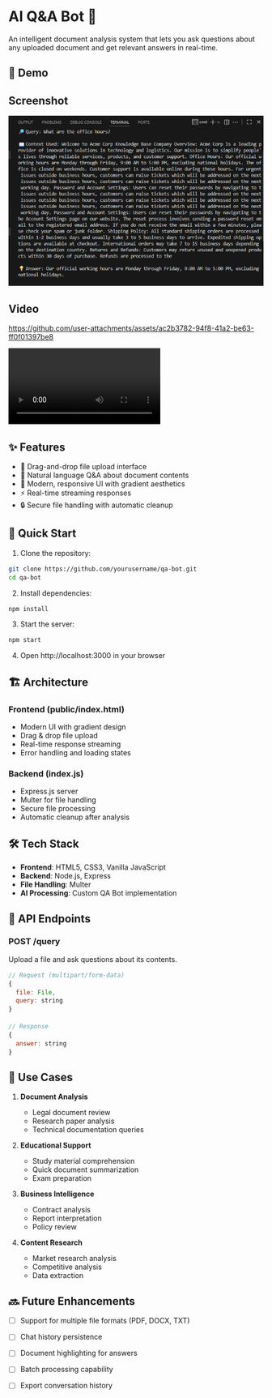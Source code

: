 # AI Q&A Bot 🤖

An intelligent document analysis system that lets you ask questions about any uploaded document and get relevant answers in real-time.

## 🎥 Demo
## Screenshot
![Demo Screenshot](assets/demo-v1.png)

## Video
https://github.com/user-attachments/assets/ac2b3782-94f8-41a2-be63-ff0f01397be8

![Demo Video Download](assets/demo-v1.mp4)

## ✨ Features

- 📁 Drag-and-drop file upload interface
- 💬 Natural language Q&A about document contents
- 🎨 Modern, responsive UI with gradient aesthetics
- ⚡ Real-time streaming responses
- 🔒 Secure file handling with automatic cleanup

## 🚀 Quick Start

1. Clone the repository:
```bash
git clone https://github.com/yourusername/qa-bot.git
cd qa-bot
```

2. Install dependencies:
```bash
npm install
```

3. Start the server:
```bash
npm start
```

4. Open http://localhost:3000 in your browser

## 🏗️ Architecture

### Frontend (public/index.html)
- Modern UI with gradient design
- Drag & drop file upload
- Real-time response streaming
- Error handling and loading states

### Backend (index.js)
- Express.js server
- Multer for file handling
- Secure file processing
- Automatic cleanup after analysis

## 🛠️ Tech Stack

- **Frontend**: HTML5, CSS3, Vanilla JavaScript
- **Backend**: Node.js, Express
- **File Handling**: Multer
- **AI Processing**: Custom QA Bot implementation

## 🔄 API Endpoints

### POST /query
Upload a file and ask questions about its contents.

```javascript
// Request (multipart/form-data)
{
  file: File,
  query: string
}

// Response
{
  answer: string
}
```

## 🎯 Use Cases

1. **Document Analysis**
   - Legal document review
   - Research paper analysis
   - Technical documentation queries

2. **Educational Support**
   - Study material comprehension
   - Quick document summarization
   - Exam preparation

3. **Business Intelligence**
   - Contract analysis
   - Report interpretation
   - Policy review

4. **Content Research**
   - Market research analysis
   - Competitive analysis
   - Data extraction

## 🔜 Future Enhancements

- [ ] Support for multiple file formats (PDF, DOCX, TXT)
- [ ] Chat history persistence
- [ ] Document highlighting for answers
- [ ] Batch processing capability
- [ ] Export conversation history

